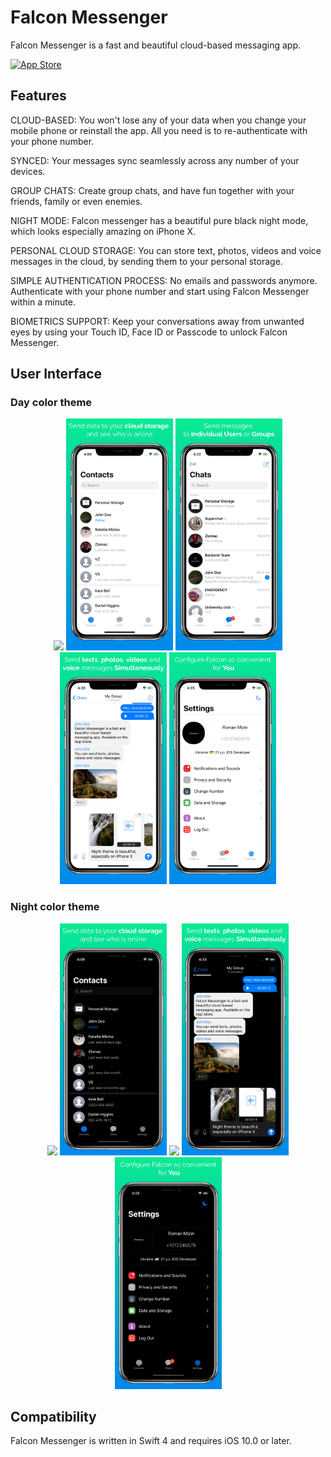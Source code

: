 # Falcon Messenger

Falcon Messenger is a fast and beautiful cloud-based messaging app.

<a target="_blank" href="https://itunes.apple.com/app/id1313765714"><img src="http://www.binpress.com/uploads/store33364/itunes-app-store-logo.png" width="290" height="100" alt="App Store" /></a>



## Features

CLOUD-BASED: You won't lose any of your data when you change your mobile phone or reinstall the app. All you need is to re-authenticate with your phone number.

SYNCED: Your messages sync seamlessly across any number of your devices.

GROUP CHATS: Create group chats, and have fun together with your friends, family or even enemies.

NIGHT MODE: Falcon messenger has a beautiful pure black night mode, which looks especially amazing on iPhone X.

PERSONAL CLOUD STORAGE: You can store text, photos, videos and voice messages in the cloud, by sending them to your personal storage.

SIMPLE AUTHENTICATION PROCESS: No emails and passwords anymore. Authenticate with your phone number and start using Falcon Messenger within a minute.

BIOMETRICS SUPPORT: Keep your conversations away from unwanted eyes by using your Touch ID, Face ID or Passcode to unlock Falcon Messenger.

## User Interface
### Day color theme
<p align="center">

 <img src="https://raw.githubusercontent.com/RMizin/FalconMessenger/master/Screenshots/5.8LightWelcome.jpg" width="171"/>
 <img src="https://raw.githubusercontent.com/RMizin/FalconMessenger/master/Screenshots/5.8LightContacts.jpg" width="171"/>
 <img src="https://raw.githubusercontent.com/RMizin/FalconMessenger/master/Screenshots/5.8LightChats.jpg" width="171"/>
 <img src="https://raw.githubusercontent.com/RMizin/FalconMessenger/master/Screenshots/5.8LightGroupChat.jpg" width="171"/>
 <img src="https://raw.githubusercontent.com/RMizin/FalconMessenger/master/Screenshots/5.8LightSettings.jpg" width="171"/>
</p>

### Night color theme
<p align="center">
 <img src="https://raw.githubusercontent.com/RMizin/FalconMessenger/master/Screenshots/5.8DarkWelcome.jpg" width="171"/>
 <img src="https://raw.githubusercontent.com/RMizin/FalconMessenger/master/Screenshots/5.8DarkContacts.jpg" width="171"/>
 <img src=" https://raw.githubusercontent.com/RMizin/Falcon/master/Screenshots/5.8DarkChats.jpg?token=ASVYwqIO4Sl1QYysco-uIx0e_4Itf11vks5bC8BkwA%3D%3D" width="171"/>
 <img src="https://raw.githubusercontent.com/RMizin/FalconMessenger/master/Screenshots/5.8DarkGroupChat.jpg" width="171"/>
 <img src="https://raw.githubusercontent.com/RMizin/FalconMessenger/master/Screenshots/5.8DarkSettings.jpg" width="171"/>
</p> 

## Compatibility
Falcon Messenger is written in Swift 4 and requires iOS 10.0 or later.

